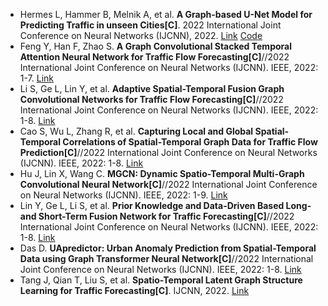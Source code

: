 * Hermes L, Hammer B, Melnik A, et al. <b>A Graph-based U-Net Model for Predicting Traffic in unseen Cities[C]</b>. 2022 International Joint Conference on Neural Networks (IJCNN), 2022. [Link](https://ieeexplore.ieee.org/document/9892453) [Code](https://github.com/LucaHermes/graph-UNet-traffic-prediction)
* Feng Y, Han F, Zhao S. <b>A Graph Convolutional Stacked Temporal Attention Neural Network for Traffic Flow Forecasting[C]</b>//2022 International Joint Conference on Neural Networks (IJCNN). IEEE, 2022: 1-7. [Link](https://ieeexplore.ieee.org/abstract/document/9892031/)
* Li S, Ge L, Lin Y, et al. <b>Adaptive Spatial-Temporal Fusion Graph Convolutional Networks for Traffic Flow Forecasting[C]</b>//2022 International Joint Conference on Neural Networks (IJCNN). IEEE, 2022: 1-8. [Link](https://ieeexplore.ieee.org/abstract/document/9892326/)
* Cao S, Wu L, Zhang R, et al. <b>Capturing Local and Global Spatial-Temporal Correlations of Spatial-Temporal Graph Data for Traffic Flow Prediction[C]</b>//2022 International Joint Conference on Neural Networks (IJCNN). IEEE, 2022: 1-8. [Link](https://ieeexplore.ieee.org/abstract/document/9892616/)
* Hu J, Lin X, Wang C. <b>MGCN: Dynamic Spatio-Temporal Multi-Graph Convolutional Neural Network[C]</b>//2022 International Joint Conference on Neural Networks (IJCNN). IEEE, 2022: 1-9. [Link](https://ieeexplore.ieee.org/abstract/document/9892016/)
* Lin Y, Ge L, Li S, et al. <b>Prior Knowledge and Data-Driven Based Long-and Short-Term Fusion Network for Traffic Forecasting[C]</b>//2022 International Joint Conference on Neural Networks (IJCNN). IEEE, 2022: 1-8. [Link](https://ieeexplore.ieee.org/abstract/document/9892937/)
* Das D. <b>UApredictor: Urban Anomaly Prediction from Spatial-Temporal Data using Graph Transformer Neural Network[C]</b>//2022 International Joint Conference on Neural Networks (IJCNN). IEEE, 2022: 1-8. [Link](https://ieeexplore.ieee.org/abstract/document/9892885/)
* Tang J, Qian T, Liu S, et al. <b>Spatio-Temporal Latent Graph Structure Learning for Traffic Forecasting[C]</b>. IJCNN, 2022. [Link](https://ieeexplore.ieee.org/document/9892191/)
